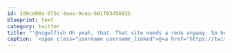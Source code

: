 ```yaml
---
id: 1d9ce00a-975c-4aea-9cea-601f0345692b
blueprint: text
category: twitter
title: "'@nigelfish Oh yeah, that. That site needs a redo anyway. So hey, why u stalkin'?"
caption: '<span class="username username_linked">@<a href="https://twitter.com/nigelfish" title="Nigel Fish">nigelfish</a></span> Oh yeah, that. That site needs a redo anyway. So hey, why u stalkin''?'
---
```

